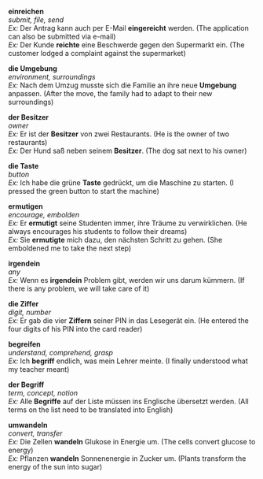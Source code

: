 **einreichen**  
*submit, file, send*  
*Ex:* Der Antrag kann auch per E-Mail **eingereicht** werden. (The application can also be submitted via e-mail)  
*Ex:* Der Kunde **reichte** eine Beschwerde gegen den Supermarkt ein. (The customer lodged a complaint against the supermarket)

**die Umgebung**  
*environment, surroundings*  
*Ex:* Nach dem Umzug musste sich die Familie an ihre neue **Umgebung** anpassen. (After the move, the family had to adapt to their new surroundings)  

**der Besitzer**  
*owner*  
*Ex:* Er ist der **Besitzer** von zwei Restaurants. (He is the owner of two restaurants)  
*Ex:* Der Hund saß neben seinem **Besitzer**. (The dog sat next to his owner)  

**die Taste**  
*button*  
*Ex:* Ich habe die grüne **Taste** gedrückt, um die Maschine zu starten. (I pressed the green button to start the machine)

**ermutigen**  
*encourage, embolden*  
*Ex:* Er **ermutigt** seine Studenten immer, ihre Träume zu verwirklichen. (He always encourages his students to follow their dreams)  
*Ex:* Sie **ermutigte** mich dazu, den nächsten Schritt zu gehen. (She emboldened me to take the next step)

**irgendein**  
*any*  
*Ex:* Wenn es **irgendein** Problem gibt, werden wir uns darum kümmern. (If there is any problem, we will take care of it)

**die Ziffer**  
*digit, number*  
*Ex:* Er gab die vier **Ziffern** seiner PIN in das Lesegerät ein. (He entered the four digits of his PIN into the card reader)

**begreifen**  
*understand, comprehend, grasp*  
*Ex:* Ich **begriff** endlich, was mein Lehrer meinte. (I finally understood what my teacher meant)

**der Begriff**  
*term, concept, notion*  
*Ex:* Alle **Begriffe** auf der Liste müssen ins Englische übersetzt werden. (All terms on the list need to be translated into English)

**umwandeln**  
*convert, transfer*  
*Ex:* Die Zellen **wandeln** Glukose in Energie um. (The cells convert glucose to energy)  
*Ex:* Pflanzen **wandeln** Sonnenenergie in Zucker um. (Plants transform the energy of the sun into sugar)

